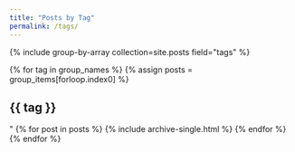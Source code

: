 ```yaml
---
title: "Posts by Tag"
permalink: /tags/
---
```


{% include group-by-array collection=site.posts field="tags" %}

{% for tag in group_names %}
  {% assign posts = group_items[forloop.index0] %}
  <h2 id="{{ tag | slugify }}" class="archive_subtitle">{{ tag }}</h2>"
  {% for post in posts %}
    {% include archive-single.html %}
  {% endfor %}
{% endfor %}
